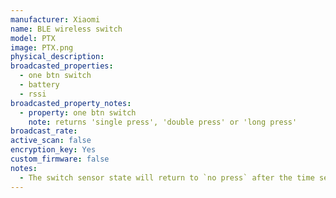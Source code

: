 ```yaml
---
manufacturer: Xiaomi
name: BLE wireless switch
model: PTX
image: PTX.png
physical_description:
broadcasted_properties:
  - one btn switch
  - battery
  - rssi
broadcasted_property_notes:
  - property: one btn switch
    note: returns 'single press', 'double press' or 'long press'
broadcast_rate:
active_scan: false
encryption_key: Yes
custom_firmware: false
notes:
  - The switch sensor state will return to `no press` after the time set with the [reset_timer](configuration_params#reset_timer) option. It is advised to change the reset time to 1 second (default = 35 seconds).
---
```

